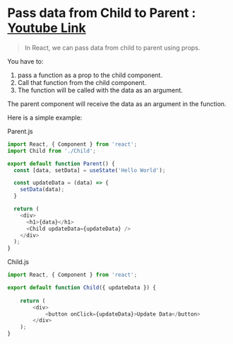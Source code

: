 # Pass data from Child to Parent : [Youtube Link](https://www.youtube.com/watch?v=4J00e1tkCCM)
> In React, we can pass data from child to parent using props. 

You have to: 
1. pass a function as a prop to the child component.
2. Call that function from the child component. 
3. The function will be called with the data as an argument.

The parent component will receive the data as an argument in the function.

Here is a simple example:

Parent.js
```js
import React, { Component } from 'react';
import Child from './Child';

export default function Parent() {
  const [data, setData] = useState('Hello World');

  const updateData = (data) => {
    setData(data);
  }

  return (
    <div>
      <h1>{data}</h1>
      <Child updateData={updateData} />
    </div>
  );
}
```

Child.js
```js
import React, { Component } from 'react';

export default function Child({ updateData }) {
 
    return (
        <div>
            <button onClick={updateData}>Update Data</button>
        </div>
    );
}
```